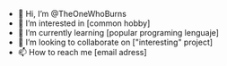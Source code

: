 - 👋 Hi, I’m @TheOneWhoBurns
- 👀 I’m interested in [common hobby]
- 🌱 I’m currently learning [popular programing lenguaje]
- 💞️ I’m looking to collaborate on ["interesting" project]
- 📫 How to reach me [email adress]
